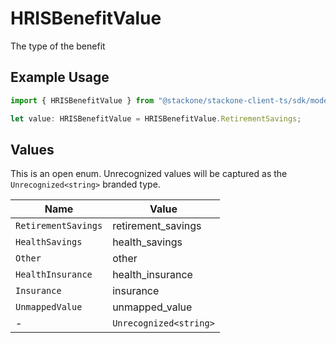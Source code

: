 # HRISBenefitValue

The type of the benefit

## Example Usage

```typescript
import { HRISBenefitValue } from "@stackone/stackone-client-ts/sdk/models/shared";

let value: HRISBenefitValue = HRISBenefitValue.RetirementSavings;
```

## Values

This is an open enum. Unrecognized values will be captured as the `Unrecognized<string>` branded type.

| Name                   | Value                  |
| ---------------------- | ---------------------- |
| `RetirementSavings`    | retirement_savings     |
| `HealthSavings`        | health_savings         |
| `Other`                | other                  |
| `HealthInsurance`      | health_insurance       |
| `Insurance`            | insurance              |
| `UnmappedValue`        | unmapped_value         |
| -                      | `Unrecognized<string>` |